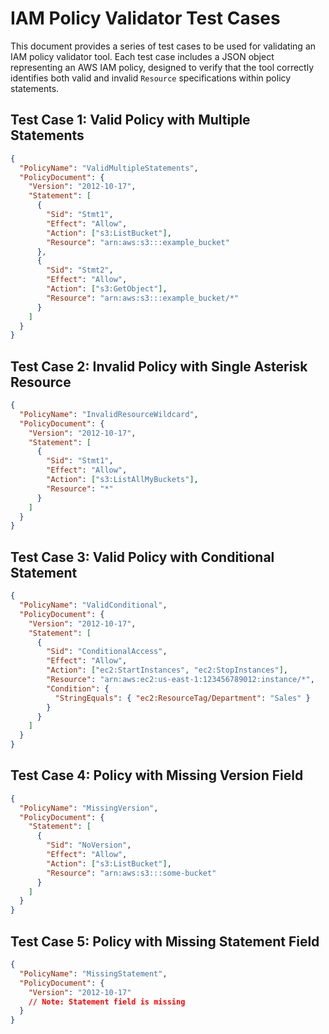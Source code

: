 # IAM Policy Validator Test Cases

This document provides a series of test cases to be used for validating an IAM policy validator tool. Each test case includes a JSON object representing an AWS IAM policy, designed to verify that the tool correctly identifies both valid and invalid `Resource` specifications within policy statements.

## Test Case 1: Valid Policy with Multiple Statements

```json
{
  "PolicyName": "ValidMultipleStatements",
  "PolicyDocument": {
    "Version": "2012-10-17",
    "Statement": [
      {
        "Sid": "Stmt1",
        "Effect": "Allow",
        "Action": ["s3:ListBucket"],
        "Resource": "arn:aws:s3:::example_bucket"
      },
      {
        "Sid": "Stmt2",
        "Effect": "Allow",
        "Action": ["s3:GetObject"],
        "Resource": "arn:aws:s3:::example_bucket/*"
      }
    ]
  }
}
```

## Test Case 2: Invalid Policy with Single Asterisk Resource

```json
{
  "PolicyName": "InvalidResourceWildcard",
  "PolicyDocument": {
    "Version": "2012-10-17",
    "Statement": [
      {
        "Sid": "Stmt1",
        "Effect": "Allow",
        "Action": ["s3:ListAllMyBuckets"],
        "Resource": "*"
      }
    ]
  }
}
```

## Test Case 3: Valid Policy with Conditional Statement

```json
{
  "PolicyName": "ValidConditional",
  "PolicyDocument": {
    "Version": "2012-10-17",
    "Statement": [
      {
        "Sid": "ConditionalAccess",
        "Effect": "Allow",
        "Action": ["ec2:StartInstances", "ec2:StopInstances"],
        "Resource": "arn:aws:ec2:us-east-1:123456789012:instance/*",
        "Condition": {
          "StringEquals": { "ec2:ResourceTag/Department": "Sales" }
        }
      }
    ]
  }
}
```

## Test Case 4: Policy with Missing Version Field

```json
{
  "PolicyName": "MissingVersion",
  "PolicyDocument": {
    "Statement": [
      {
        "Sid": "NoVersion",
        "Effect": "Allow",
        "Action": ["s3:ListBucket"],
        "Resource": "arn:aws:s3:::some-bucket"
      }
    ]
  }
}
```

## Test Case 5: Policy with Missing Statement Field

```json
{
  "PolicyName": "MissingStatement",
  "PolicyDocument": {
    "Version": "2012-10-17"
    // Note: Statement field is missing
  }
}
```

